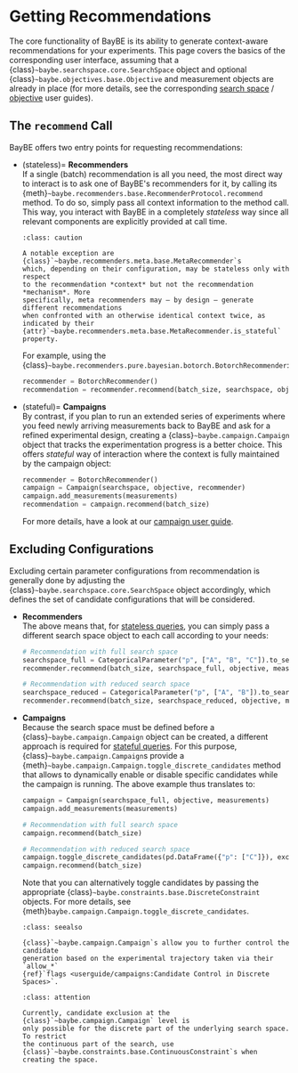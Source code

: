 # Getting Recommendations

The core functionality of BayBE is its ability to generate context-aware recommendations
for your experiments. This page covers the basics of the corresponding user interface,
assuming that a {class}`~baybe.searchspace.core.SearchSpace` object and optional
{class}`~baybe.objectives.base.Objective` and measurement objects are already in place
(for more details, see the corresponding [search space](/userguide/searchspace) /
[objective](/userguide/objectives) user guides).


## The `recommend` Call

BayBE offers two entry points for requesting recommendations:
* (stateless)= 
  **Recommenders**\
  If a single (batch) recommendation is all you need, the most direct way to interact is
  to ask one of BayBE's recommenders for it, by calling its
  {meth}`~baybe.recommenders.base.RecommenderProtocol.recommend` method. To do so,
  simply pass all context information to the method call. This way, you interact with
  BayBE in a completely *stateless* way since all relevant components are explicitly
  provided at call time.

  ```{admonition} Meta Recommenders
  :class: caution

  A notable exception are {class}`~baybe.recommenders.meta.base.MetaRecommender`s
  which, depending on their configuration, may be stateless only with respect
  to the recommendation *context* but not the recommendation *mechanism*. More
  specifically, meta recommenders may – by design – generate different recommendations
  when confronted with an otherwise identical context twice, as indicated by their
  {attr}`~baybe.recommenders.meta.base.MetaRecommender.is_stateful` property. 
  ```

  For example, using the {class}`~baybe.recommenders.pure.bayesian.botorch.BotorchRecommender`:
  ```python
  recommender = BotorchRecommender()
  recommendation = recommender.recommend(batch_size, searchspace, objective, measurements)
  ```
* (stateful)= 
  **Campaigns**\
  By contrast, if you plan to run an extended series of experiments where you feed newly
  arriving measurements back to BayBE and ask for a refined experimental design,
  creating a {class}`~baybe.campaign.Campaign` object that tracks the experimentation
  progress is a better choice. This offers *stateful* way of interaction where
  the context is fully maintained by the campaign object:
  ```python
  recommender = BotorchRecommender()
  campaign = Campaign(searchspace, objective, recommender)
  campaign.add_measurements(measurements)
  recommendation = campaign.recommend(batch_size)
  ```
  For more details, have a look at our [campaign user guide](/userguide/campaigns).


## Excluding Configurations

Excluding certain parameter configurations from recommendation is generally done by
adjusting the {class}`~baybe.searchspace.core.SearchSpace` object accordingly, which
defines the set of candidate configurations that will be considered. 
* **Recommenders**\
  The above means that, for [stateless queries](#stateless), you can simply pass a
  different search space object to each call according to your needs:
  ```python
  # Recommendation with full search space
  searchspace_full = CategoricalParameter("p", ["A", "B", "C"]).to_searchspace()
  recommender.recommend(batch_size, searchspace_full, objective, measurements)

  # Recommendation with reduced search space
  searchspace_reduced = CategoricalParameter("p", ["A", "B"]).to_searchspace()
  recommender.recommend(batch_size, searchspace_reduced, objective, measurements)
  ```

* **Campaigns**\
  Because the search space must be defined before a
  {class}`~baybe.campaign.Campaign` object can be created, a different approach is
  required for [stateful queries](#stateful). For this purpose,
  {class}`~baybe.campaign.Campaign`s provide a
  {meth}`~baybe.campaign.Campaign.toggle_discrete_candidates` method that allows to
  dynamically enable or disable specific candidates while the campaign is running.
  The above example thus translates to:
  ```python
  campaign = Campaign(searchspace_full, objective, measurements)
  campaign.add_measurements(measurements)

  # Recommendation with full search space
  campaign.recommend(batch_size)

  # Recommendation with reduced search space
  campaign.toggle_discrete_candidates(pd.DataFrame({"p": ["C"]}), exclude=True)
  campaign.recommend(batch_size)
  ```
  Note that you can alternatively toggle candidates by passing the appropriate
  {class}`~baybe.constraints.base.DiscreteConstraint` objects.
  For more details, see {meth}`baybe.campaign.Campaign.toggle_discrete_candidates`.

  ```{admonition} Trajectory-Based Control
  :class: seealso

  {class}`~baybe.campaign.Campaign`s allow you to further control the candidate
  generation based on the experimental trajectory taken via their `allow_*` 
  {ref}`flags <userguide/campaigns:Candidate Control in Discrete Spaces>`.
  ```

  ```{admonition} Continuous Constraints
  :class: attention

  Currently, candidate exclusion at the {class}`~baybe.campaign.Campaign` level is
  only possible for the discrete part of the underlying search space. To restrict
  the continuous part of the search, use 
  {class}`~baybe.constraints.base.ContinuousConstraint`s when creating the space.
  ```



  

